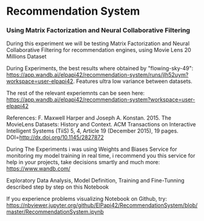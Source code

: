 # Recommendation System
### Using Matrix Factorization and Neural Collaborative Filtering

During this experiment we will be testing Matrix Factorization and Neural Collaborative Filtering for recommendation engines, using Movie Lens 20 Millions Dataset

During Experiments, the best results where obtained by "flowing-sky-49": https://app.wandb.ai/elpapi42/recommendation-system/runs/jlh52uym?workspace=user-elpapi42. Features ultra low variance between datasets.

The rest of the relevant experiemnts can be seen here: https://app.wandb.ai/elpapi42/recommendation-system?workspace=user-elpapi42

References:
F. Maxwell Harper and Joseph A. Konstan. 2015. The MovieLens Datasets: History and Context. ACM Transactions on Interactive Intelligent Systems (TiiS) 5, 4, Article 19 (December 2015), 19 pages. DOI=<http://dx.doi.org/10.1145/2827872>

During The Experiments i was using Weights and Biases Service for monitoring my model training in real time, i recommend you this service for help in your projects, take decisions smartly and much more: https://www.wandb.com/

Exploratory Data Analysis, Model Definition, Training and Fine-Tunning described step by step on this Notebook

If you experience problems visualizing Notebook on Github, try: https://nbviewer.jupyter.org/github/ElPapi42/RecommendationSystem/blob/master/RecommendationSystem.ipynb
